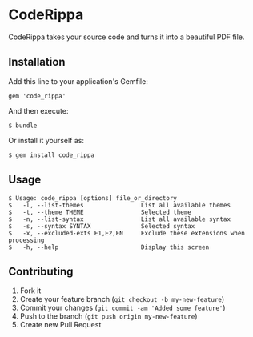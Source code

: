 # CodeRippa

CodeRippa takes your source code and turns it into a beautiful PDF file. 

## Installation

Add this line to your application's Gemfile:

    gem 'code_rippa'

And then execute:

    $ bundle

Or install it yourself as:

    $ gem install code_rippa

## Usage

	$ Usage: code_rippa [options] file_or_directory
    $	-l, --list-themes                List all available themes
    $	-t, --theme THEME                Selected theme
    $	-n, --list-syntax                List all available syntax
    $	-s, --syntax SYNTAX              Selected syntax
    $	-x, --excluded-exts E1,E2,EN     Exclude these extensions when processing
    $	-h, --help                       Display this screen

## Contributing

1. Fork it
2. Create your feature branch (`git checkout -b my-new-feature`)
3. Commit your changes (`git commit -am 'Added some feature'`)
4. Push to the branch (`git push origin my-new-feature`)
5. Create new Pull Request
